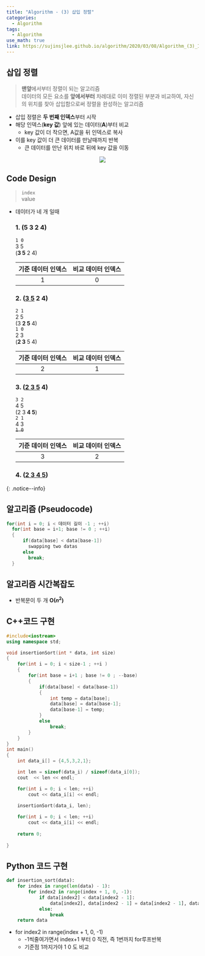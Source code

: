 ```yaml
---
title: "Algorithm - (3) 삽입 정렬"
categories:
  - Algorithm
tags:
  - Algorithm
use_math: true
link: https://sujinsjlee.github.io/algorithm/2020/03/08/Algorithm_(3)_InsertionSort/
---
```


## 삽입 정렬  
> **맨앞**에서부터 정렬이 되는 알고리즘  
> 데이터의 모든 요소를 **앞에서부터** 차례대로 이미 정렬된 부분과 비교하여, 자신의 위치를 찾아 삽입함으로써 정렬을 완성하는 알고리즘  

* 삽입 정렬은 **두 번째 인덱스**부터 시작  
* 해당 인덱스(**key 값**) 앞에 있는 데이터(**A**)부터 비교
  * key 값이 더 작으면, A값을 뒤 인덱스로 복사  
* 이를 key 값이 더 큰 데이터를 만날때까지 반복  
  * 큰 데이터를 만난 위치 바로 뒤에 key 값을 이동  

<center>
	<a href="https://en.wikipedia.org/wiki/Insertion_sort">
		<img src="https://upload.wikimedia.org/wikipedia/commons/9/9c/Insertion-sort-example.gif"/>
	</a>
</center>

## Code Design   
> `index`  
> value  



* 데이터가 네 개 일때
  ### 1. (5 3 2 4)  
    `1 0`  
    3 5  
    (**3 5** 2 4)  

    | 기준 데이터 인덱스  | 비교 데이터 인덱스 |
    | :---: | :---: |
    | 1     | 0     |

  ### 2. (<u>3 5</u> 2 4)  
    `2 1`   
    2 5  
    (3 **2 5** 4)  
    `1 0`  
    2 3  
    (**2 3** 5 4)  

    | 기준 데이터 인덱스  | 비교 데이터 인덱스 |
    | :---: | :---: |
    | 2     | 1     |

  ### 3. (<u>2 3 5</u> 4)  
    `3 2`   
    4 5  
    (2 3 **4 5**)  
    `2 1`   
    4 3  
    ~~`1 0`~~    

    | 기준 데이터 인덱스  | 비교 데이터 인덱스 |
    | :---: | :---: |
    | 3     | 2     |

  ### 4. (<u>2 3 4 5</u>)  
{: .notice--info}

## 알고리즘 (Pseudocode)
```cpp
for(int i = 0; i < 데이터 길이 -1 ; ++i)
  for(int base = i+1; base != 0 ; ++i)
  {
      if(data[base] < data[base-1])
        swapping two datas
      else
        break;
  }
```

## 알고리즘 시간복잡도
* 반복문이 두 개 **O($n^2$)**  


## C++코드 구현
```cpp
#include<iostream>
using namespace std;

void insertionSort(int * data, int size)
{
	for(int i = 0; i < size-1 ; ++i )
	{
		for(int base = i+1 ; base != 0 ; --base)
		{
			if(data[base] < data[base-1])
			{
				int temp = data[base];
				data[base] = data[base-1];
				data[base-1] = temp;
			}
			else
				break;
		}
	}	
}
int main()
{
	int data_i[] = {4,5,3,2,1};

	int len = sizeof(data_i) / sizeof(data_i[0]);
	cout  << len << endl;

	for(int i = 0; i < len; ++i)
		cout << data_i[i] << endl;

	insertionSort(data_i, len);
	
	for(int i = 0; i < len; ++i)
		cout << data_i[i] << endl;
		
	return 0;
	
}
```

## Python 코드 구현
```python
def insertion_sort(data):
    for index in range(len(data) - 1):
        for index2 in range(index + 1, 0, -1): 
            if data[index2] < data[index2 - 1]:
                data[index2], data[index2 - 1] = data[index2 - 1], data[index2]
            else:
                break
    return data
```
* for index2 in range(index + 1, 0, -1)
  * -1씩줄여가면서 index+1 부터 0 직전, 즉 1번까지 for루프반복 
  * 기준점 1까지가야 1 0 도 비교
